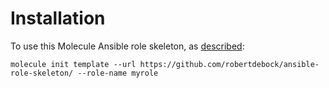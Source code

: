 Installation
=========

To use this Molecule Ansible role skeleton, as [described](http://molecule.readthedocs.io/en/latest/usage.html#init):

```
molecule init template --url https://github.com/robertdebock/ansible-role-skeleton/ --role-name myrole
```
